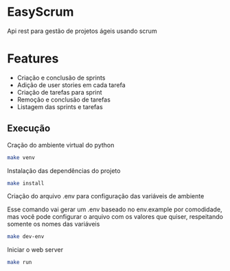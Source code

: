 # EasyScrum

Api rest para gestão de projetos ágeis usando scrum

# Features

- Criação e conclusão de sprints
- Adição de user stories em cada tarefa
- Criação de tarefas para sprint
- Remoção e conclusão de tarefas
- Listagem das sprints e tarefas

## Execução

Cração do ambiente virtual do python

```sh
make venv
```

Instalação das dependências do projeto

```sh
make install
```

Criação do arquivo .env para configuração das variáveis de ambiente

Esse comando vai gerar um .env baseado no env.example por comodidade, mas você pode configurar o arquivo com os valores que quiser, respeitando somente os nomes das variáveis

```sh
make dev-env
```

Iniciar o web server

```sh
make run
```

